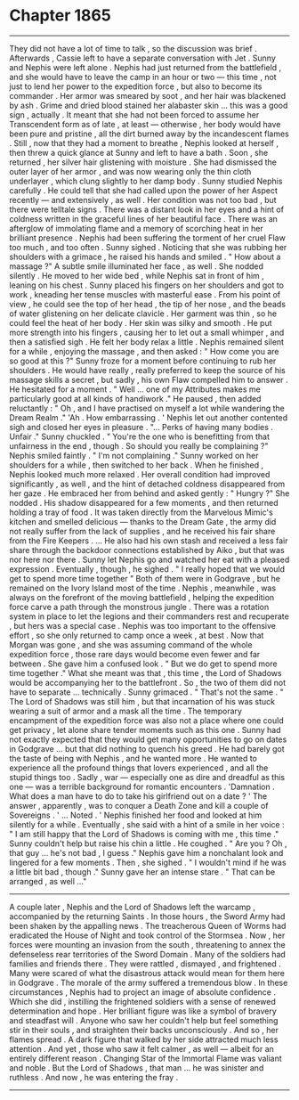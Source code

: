 
# Chapter 1865


---

They did not have a lot of time to talk , so the discussion was brief . Afterwards , Cassie left to have a separate conversation with Jet . Sunny and Nephis were left alone .
Nephis had just returned from the battlefield , and she would have to leave the camp in an hour or two — this time , not just to lend her power to the expedition force , but also to become its commander .
Her armor was smeared by soot , and her hair was blackened by ash . Grime and dried blood stained her alabaster skin … this was a good sign , actually . It meant that she had not been forced to assume her Transcendent form as of late , at least — otherwise , her body would have been pure and pristine , all the dirt burned away by the incandescent flames .
Still , now that they had a moment to breathe , Nephis looked at herself , then threw a quick glance at Sunny and left to have a bath .
Soon , she returned , her silver hair glistening with moisture . She had dismissed the outer layer of her armor , and was now wearing only the thin cloth underlayer , which clung slightly to her damp body .
Sunny studied Nephis carefully .
He could tell that she had called upon the power of her Aspect recently — and extensively , as well . Her condition was not too bad , but there were telltale signs . There was a distant look in her eyes and a hint of coldness written in the graceful lines of her beautiful face . There was an afterglow of immolating flame and a memory of scorching heat in her brilliant presence .
Nephis had been suffering the torment of her cruel Flaw too much , and too often .
Sunny sighed . Noticing that she was rubbing her shoulders with a grimace , he raised his hands and smiled .
" How about a massage ?"
A subtle smile illuminated her face , as well . She nodded silently .
He moved to her wide bed , while Nephis sat in front of him , leaning on his chest . Sunny placed his fingers on her shoulders and got to work , kneading her tense muscles with masterful ease . From his point of view , he could see the top of her head , the tip of her nose , and the beads of water glistening on her delicate clavicle .
Her garment was thin , so he could feel the heat of her body . Her skin was silky and smooth . He put more strength into his fingers , causing her to let out a small whimper , and then a satisfied sigh .
He felt her body relax a little .
Nephis remained silent for a while , enjoying the massage , and then asked :
" How come you are so good at this ?"
Sunny froze for a moment before continuing to rub her shoulders . He would have really , really preferred to keep the source of his massage skills a secret , but sadly , his own Flaw compelled him to answer .
He hesitated for a moment .
" Well … one of my Attributes makes me particularly good at all kinds of handiwork ."
He paused , then added reluctantly :
" Oh , and I have practised on myself a lot while wandering the Dream Realm ."
'Ah . How embarrassing . '
Nephis let out another contented sigh and closed her eyes in pleasure .
"... Perks of having many bodies . Unfair ."
Sunny chuckled .
" You're the one who is benefitting from that unfairness in the end , though . So should you really be complaining ?"
Nephis smiled faintly .
" I'm not complaining ."
Sunny worked on her shoulders for a while , then switched to her back . When he finished , Nephis looked much more relaxed . Her overall condition had improved significantly , as well , and the hint of detached coldness disappeared from her gaze .
He embraced her from behind and asked gently :
" Hungry ?"
She nodded .
His shadow disappeared for a few moments , and then returned holding a tray of food . It was taken directly from the Marvelous Mimic's kitchen and smelled delicious — thanks to the Dream Gate , the army did not really suffer from the lack of supplies , and he received his fair share from the Fire Keepers .
... He also had his own stash and received a less fair share through the backdoor connections established by Aiko , but that was nor here nor there .
Sunny let Nephis go and watched her eat with a pleased expression . Eventually , though , he sighed .
" I really hoped that we would get to spend more time together "
Both of them were in Godgrave , but he remained on the Ivory Island most of the time . Nephis , meanwhile , was always on the forefront of the moving battlefield , helping the expedition force carve a path through the monstrous jungle . There was a rotation system in place to let the legions and their commanders rest and recuperate , but hers was a special case .
Nephis was too important to the offensive effort , so she only returned to camp once a week , at best . Now that Morgan was gone , and she was assuming command of the whole expedition force , those rare days would become even fewer and far between .
She gave him a confused look .
" But we do get to spend more time together ."
What she meant was that , this time , the Lord of Shadows would be accompanying her to the battlefront . So , the two of them did not have to separate … technically .
Sunny grimaced .
" That's not the same . "
The Lord of Shadows was still him , but that incarnation of his was stuck wearing a suit of armor and a mask all the time . The temporary encampment of the expedition force was also not a place where one could get privacy , let alone share tender moments such as this one .
Sunny had not exactly expected that they would get many opportunities to go on dates in Godgrave … but that did nothing to quench his greed . He had barely got the taste of being with Nephis , and he wanted more .
He wanted to experience all the profound things that lovers experienced , and all the stupid things too . Sadly , war — especially one as dire and dreadful as this one — was a terrible background for romantic encounters .
'Damnation . What does a man have to do to take his girlfriend out on a date ? '
The answer , apparently , was to conquer a Death Zone and kill a couple of Sovereigns .
' ... Noted . '
Nephis finished her food and looked at him silently for a while . Eventually , she said with a hint of a smile in her voice :
" I am still happy that the Lord of Shadows is coming with me , this time ."
Sunny couldn't help but raise his chin a little .
He coughed .
" Are you ? Oh , that guy … he's not bad , I guess ."
Nephis gave him a nonchalant look and lingered for a few moments .
Then , she sighed .
" I wouldn't mind if he was a little bit bad , though ."
Sunny gave her an intense stare .
" That can be arranged , as well …"
***
A couple later , Nephis and the Lord of Shadows left the warcamp , accompanied by the returning Saints .
In those hours , the Sword Army had been shaken by the appalling news . The treacherous Queen of Worms had eradicated the House of Night and took control of the Stormsea . Now , her forces were mounting an invasion from the south , threatening to annex the defenseless rear territories of the Sword Domain .
Many of the soldiers had families and friends there . They were rattled , dismayed , and frightened .
Many were scared of what the disastrous attack would mean for them here in Godgrave . The morale of the army suffered a tremendous blow .
In these circumstances , Nephis had to project an image of absolute confidence . Which she did , instilling the frightened soldiers with a sense of renewed determination and hope .
Her brilliant figure was like a symbol of bravery and steadfast will . Anyone who saw her couldn't help but feel something stir in their souls , and straighten their backs unconsciously .
And so , her flames spread .
A dark figure that walked by her side attracted much less attention . And yet , those who saw it felt calmer , as well — albeit for an entirely different reason .
Changing Star of the Immortal Flame was valiant and noble .
But the Lord of Shadows , that man … he was sinister and ruthless .
And now , he was entering the fray .

---

